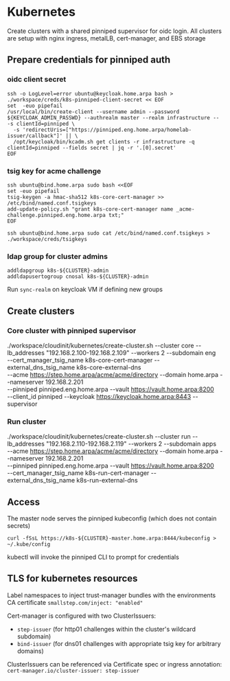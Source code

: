 # Kubernetes

Create clusters with a shared pinniped supervisor for oidc login.
All clusters are setup with nginx ingress, metalLB, cert-manager, and EBS storage

## Prepare credentials for pinniped auth
### oidc client secret
```
ssh -o LogLevel=error ubuntu@keycloak.home.arpa bash > ./workspace/creds/k8s-pinniped-client-secret << EOF
set  -euo pipefail
/usr/local/bin/create-client --username admin --password ${KEYCLOAK_ADMIN_PASSWD} --authrealm master --realm infrastructure -- -s clientId=pinniped \
  -s 'redirectUris=["https://pinniped.eng.home.arpa/homelab-issuer/callback"]' || \
  /opt/keycloak/bin/kcadm.sh get clients -r infrastructure -q clientId=pinniped --fields secret | jq -r '.[0].secret'
EOF
```

### tsig key for acme challenge
```
ssh ubuntu@bind.home.arpa sudo bash <<EOF
set -euo pipefail
tsig-keygen -a hmac-sha512 k8s-core-cert-manager >> /etc/bind/named.conf.tsigkeys
add-update-policy.sh "grant k8s-core-cert-manager name _acme-challenge.pinniped.eng.home.arpa txt;"
EOF

ssh ubuntu@bind.home.arpa sudo cat /etc/bind/named.conf.tsigkeys > ./workspace/creds/tsigkeys
```

### ldap group for cluster admins
```
addldapgroup k8s-${CLUSTER}-admin
addldapusertogroup cnosal k8s-${CLUSTER}-admin
```
Run `sync-realm` on keycloak VM if defining new groups

## Create clusters

### Core cluster with pinniped supervisor
./workspace/cloudinit/kubernetes/create-cluster.sh --cluster core --lb_addresses "192.168.2.100-192.168.2.109" --workers 2 --subdomain eng \
  --cert_manager_tsig_name k8s-core-cert-manager --external_dns_tsig_name k8s-core-external-dns \
  --acme https://step.home.arpa/acme/acme/directory --domain home.arpa --nameserver 192.168.2.201 \
  --pinniped pinniped.eng.home.arpa --vault https://vault.home.arpa:8200 \
  --client_id pinniped --keycloak https://keycloak.home.arpa:8443 --supervisor

### Run cluster
./workspace/cloudinit/kubernetes/create-cluster.sh --cluster run --lb_addresses "192.168.2.110-192.168.2.119" --workers 2 --subdomain apps \
  --acme https://step.home.arpa/acme/acme/directory --domain home.arpa --nameserver 192.168.2.201 \
  --pinniped pinniped.eng.home.arpa --vault https://vault.home.arpa:8200 \
  --cert_manager_tsig_name k8s-run-cert-manager --external_dns_tsig_name k8s-run-external-dns

## Access
The master node serves the pinniped kubeconfig (which does not contain secrets)

`curl -fSsL https://k8s-${CLUSTER}-master.home.arpa:8444/kubeconfig > ~/.kube/config`

kubectl will invoke the pinniped CLI to prompt for credentials

## TLS for kubernetes resources

Label namespaces to inject trust-manager bundles with the environments CA certificate
`smallstep.com/inject: "enabled"`

Cert-manager is configured with two ClusterIssuers: 
* `step-issuer` (for http01 challenges within the cluster's wildcard subdomain)
* `bind-issuer` (for dns01 challenges with appropriate tsig key for arbitrary domains)

ClusterIssuers can be referenced via Certificate spec or ingress annotation: 
`cert-manager.io/cluster-issuer: step-issuer`
